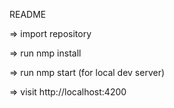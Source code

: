 README

=> import repository

=> run nmp install

=> run nmp start (for local dev server)

=> visit http://localhost:4200